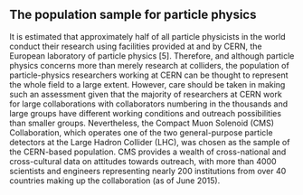 ## The population sample for particle physics

It is estimated that approximately half of all particle physicists in the world conduct their research using facilities provided at and by CERN, the European laboratory of particle physics [5].
Therefore, and although particle physics concerns more than merely research at colliders, the population of particle-physics researchers working at CERN can be thought to represent the whole field to a large extent.
However, care should be taken in making such an assessment given that the majority of researchers at CERN work for large collaborations with collaborators numbering in the thousands and large groups have different working conditions and outreach possibilities than smaller groups.
Nevertheless, the Compact Muon Solenoid (CMS) Collaboration, which operates one of the two general-purpose particle detectors at the Large Hadron Collider (LHC), was chosen as the sample of the CERN-based population.
CMS provides a wealth of cross-national and cross-cultural data on attitudes towards outreach, with more than 4000 scientists and engineers representing nearly 200 institutions from over 40 countries making up the collaboration (as of June 2015).
